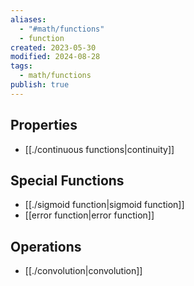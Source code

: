 ```yaml
---
aliases:
  - "#math/functions"
  - function
created: 2023-05-30
modified: 2024-08-28
tags:
  - math/functions
publish: true
---
```

## Properties
- [[./continuous functions|continuity]]

## Special Functions
- [[./sigmoid function|sigmoid function]]
- [[error function|error function]]

## Operations
- [[./convolution|convolution]]
